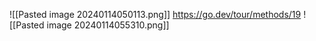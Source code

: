![[Pasted image 20240114050113.png]]
https://go.dev/tour/methods/19
![[Pasted image 20240114055310.png]]
